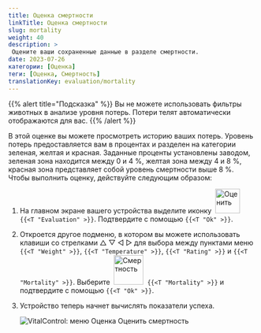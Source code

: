 ```yaml
---
title: Оценка смертности
linkTitle: Оценка смертности
slug: mortality
weight: 40
description: >
 Оцените ваши сохраненные данные в разделе смертности.
date: 2023-07-26
категории: [Оценка]
теги: [Оценка, Смертность]
translationKey: evaluation/mortality
---
```

{{% alert title="Подсказка" %}}
Вы не можете использовать фильтры животных в анализе уровня потерь. Потери телят автоматически отображаются для вас.
{{% /alert %}}

В этой оценке вы можете просмотреть историю ваших потерь. Уровень потерь предоставляется вам в процентах и разделен на категории зеленая, желтая и красная. Заданные проценты установлены заводом, зеленая зона находится между 0 и 4 %, желтая зона между 4 и 8 %, красная зона представляет собой уровень смертности выше 8 %.
Чтобы выполнить оценку, действуйте следующим образом:

1. На главном экране вашего устройства выделите иконку &nbsp;<img src="/icons/main/evaluation.svg" width="50" align="bottom" alt="Оценить" />&nbsp; `{{<T "Evaluation" >}}`. Подтвердите с помощью `{{<T "Ok" >}}`.

2. Откроется другое подменю, в котором вы можете использовать клавиши со стрелками △ ▽ ◁ ▷ для выбора между пунктами меню `{{<T "Weight" >}}`, `{{<T "Temperature" >}}`, `{{<T "Rating" >}}` и `{{<T "Mortality" >}}`. Выберите &nbsp;<img src="/icons/evaluation/calflosses.svg" width="60" align="bottom" alt="Смертность" />&nbsp; `{{<T "Mortality" >}}` и подтвердите с помощью `{{<T "Ok" >}}`.

3. Устройство теперь начнет вычислять показатели успеха.

   ![VitalControl: меню Оценка Оценить смертность](../images/mortality.png "Оценить смертность")
   
